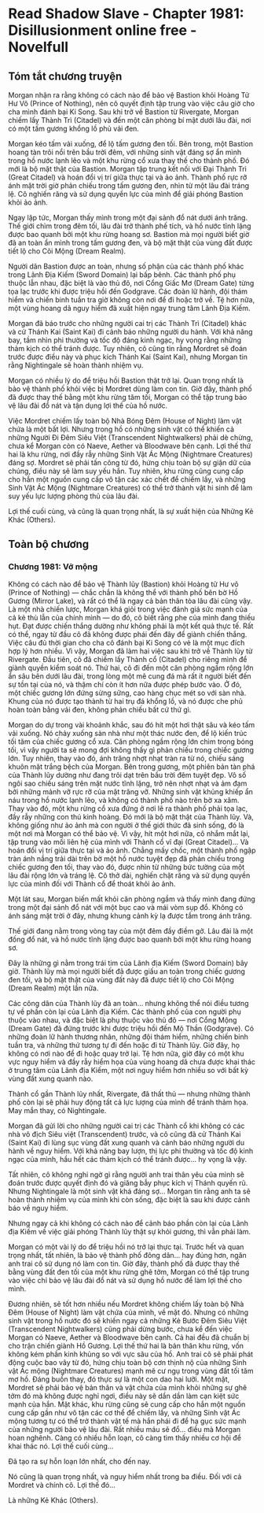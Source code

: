 # Read Shadow Slave - Chapter 1981: Disillusionment online free - Novelfull

## Tóm tắt chương truyện

Morgan nhận ra rằng không có cách nào để bảo vệ Bastion khỏi Hoàng Tử Hư Vô (Prince of Nothing), nên cô quyết định tập trung vào việc câu giờ cho cha mình đánh bại Ki Song. Sau khi trở về Bastion từ Rivergate, Morgan chiếm lấy Thành Trì (Citadel) và đến một căn phòng bí mật dưới lâu đài, nơi có một tấm gương khổng lồ phủ vải đen.

Morgan kéo tấm vải xuống, để lộ tấm gương đen tối. Bên trong, một Bastion hoang tàn trôi nổi trên bầu trời đêm, với những sinh vật đáng sợ ẩn mình trong hồ nước lạnh lẽo và một khu rừng cổ xưa thay thế cho thành phố. Đó mới là bộ mặt thật của Bastion. Morgan tập trung kết nối với Đại Thành Trì (Great Citadel) và hoán đổi vị trí giữa thực tại và ảo ảnh. Thành phố rực rỡ ánh mặt trời giờ phản chiếu trong tấm gương đen, nhìn từ một lâu đài tráng lệ. Cô nghiến răng và sử dụng quyền lực của mình để giải phóng Bastion khỏi ảo ảnh.

Ngay lập tức, Morgan thấy mình trong một đại sảnh đổ nát dưới ánh trăng. Thế giới chìm trong đêm tối, lâu đài trở thành phế tích, và hồ nước tĩnh lặng được bao quanh bởi một khu rừng hoang sơ. Bastion mà mọi người biết giờ đã an toàn ẩn mình trong tấm gương đen, và bộ mặt thật của vùng đất được tiết lộ cho Cõi Mộng (Dream Realm).

Người dân Bastion được an toàn, nhưng số phận của các thành phố khác trong Lãnh Địa Kiếm (Sword Domain) lại bấp bênh. Các thành phố phụ thuộc lẫn nhau, đặc biệt là vào thủ đô, nơi Cổng Giấc Mơ (Dream Gate) từng tọa lạc trước khi được triệu hồi đến Godgrave. Các đoàn lữ hành, đội thám hiểm và chiến binh tuần tra giờ không còn nơi để đi hoặc trở về. Tệ hơn nữa, một vùng hoang dã nguy hiểm đã xuất hiện ngay trung tâm Lãnh Địa Kiếm.

Morgan đã báo trước cho những người cai trị các Thành Trì (Citadel) khác và cử Thánh Kai (Saint Kai) đi cảnh báo những người du hành. Với khả năng bay, tầm nhìn phi thường và tốc độ đáng kinh ngạc, hy vọng rằng những thảm kịch có thể tránh được. Tuy nhiên, cô cũng tin rằng Mordret sẽ đoán trước được điều này và phục kích Thánh Kai (Saint Kai), nhưng Morgan tin rằng Nightingale sẽ hoàn thành nhiệm vụ.

Morgan có nhiều lý do để triệu hồi Bastion thật trở lại. Quan trọng nhất là bảo vệ thành phố khỏi việc bị Mordret dùng làm con tin. Giờ đây, thành phố đã được thay thế bằng một khu rừng tăm tối, Morgan có thể tập trung bảo vệ lâu đài đổ nát và tận dụng lợi thế của hồ nước.

Việc Mordret chiếm lấy toàn bộ Nhà Bóng Đêm (House of Night) làm vật chứa là một bất lợi. Nhưng trong hồ có những sinh vật có thể khiến cả những Người Đi Đêm Siêu Việt (Transcendent Nightwalkers) phải dè chừng, chưa kể Morgan còn có Naeve, Aether và Bloodwave bên cạnh. Lợi thế thứ hai là khu rừng, nơi đầy rẫy những Sinh Vật Ác Mộng (Nightmare Creatures) đáng sợ. Mordret sẽ phải tấn công từ đó, hứng chịu toàn bộ sự giận dữ của chúng, điều này sẽ làm suy yếu hắn. Tuy nhiên, khu rừng cũng cung cấp cho hắn một nguồn cung cấp vô tận các xác chết để chiếm lấy, và những Sinh Vật Ác Mộng (Nightmare Creatures) có thể trở thành vật hi sinh để làm suy yếu lực lượng phòng thủ của lâu đài.

Lợi thế cuối cùng, và cũng là quan trọng nhất, là sự xuất hiện của Những Kẻ Khác (Others).

## Toàn bộ chương

### Chương 1981: Vỡ mộng

Không có cách nào để bảo vệ Thành lũy (Bastion) khỏi Hoàng tử Hư vô (Prince of Nothing) — chắc chắn là không thể với thành phố bên bờ Hồ Gương (Mirror Lake), và rất có thể là ngay cả bản thân tòa lâu đài cũng vậy. Là một nhà chiến lược, Morgan khá giỏi trong việc đánh giá sức mạnh của cả kẻ thù lẫn của chính mình — do đó, cô biết rằng phe của mình đang thiếu hụt. Đạt được chiến thắng dường như không phải là một kết quả thực tế. Rất có thể, ngay từ đầu cô đã không được phái đến đây để giành chiến thắng. Việc câu đủ thời gian cho cha cô đánh bại Ki Song có vẻ là một mục đích hợp lý hơn nhiều. Vì vậy, Morgan đã làm hai việc sau khi trở về Thành lũy từ Rivergate. Đầu tiên, cô đã chiếm lấy Thành cổ (Citadel) cho riêng mình để giành quyền kiểm soát nó. Thứ hai, cô đi đến một căn phòng ngầm rộng lớn ẩn sâu bên dưới lâu đài, trong lòng một mê cung đá mà rất ít người biết đến sự tồn tại của nó, và thậm chí còn ít hơn nữa được phép bước vào. Ở đó, một chiếc gương lớn đứng sừng sững, cao hàng chục mét so với sàn nhà. Khung của nó được tạo thành từ hai trụ đá khổng lồ, và nó được che phủ hoàn toàn bằng vải đen, không phản chiếu bất cứ thứ gì.

Morgan do dự trong vài khoảnh khắc, sau đó hít một hơi thật sâu và kéo tấm vải xuống. Nó chảy xuống sàn nhà như một thác nước đen, để lộ kiến trúc tối tăm của chiếc gương cổ xưa. Căn phòng ngầm rộng lớn chìm trong bóng tối, vì vậy người ta sẽ mong đợi không thấy gì phản chiếu trong chiếc gương lớn. Tuy nhiên, thay vào đó, ánh trăng nhợt nhạt tràn ra từ nó, chiếu sáng khuôn mặt trắng bệch của Morgan. Bên trong gương, một phiên bản tàn phá của Thành lũy dường như đang trôi dạt trên bầu trời đêm tuyệt đẹp. Vô số ngôi sao chiếu sáng trên mặt nước tĩnh lặng, trở nên nhợt nhạt và ảm đạm bởi những mảnh vỡ rực rỡ của mặt trăng vỡ. Những sinh vật khủng khiếp ẩn náu trong hồ nước lạnh lẽo, và không có thành phố nào trên bờ xa xăm. Thay vào đó, một khu rừng cổ xưa đứng ở nơi lẽ ra thành phố phải tọa lạc, đầy rẫy những con thú kinh hoàng. Đó mới là bộ mặt thật của Thành lũy. Và, không giống như ảo ảnh mà con người ở thế giới thức đã sinh sống, đó là một nơi mà Morgan có thể bảo vệ. Vì vậy, hít một hơi nữa, cô nhắm mắt lại, tập trung vào mối liên hệ của mình với Thành cổ vĩ đại (Great Citadel)... Và hoán đổi vị trí giữa thực tại và ảo ảnh. Chẳng mấy chốc, một thành phố ngập tràn ánh nắng trải dài trên bờ một hồ nước tuyệt đẹp đã phản chiếu trong chiếc gương đen tối, thay vào đó, được nhìn từ những bức tường của một lâu đài rộng lớn và tráng lệ. Cô thở dài, nghiến chặt răng và sử dụng quyền lực của mình đối với Thành cổ để thoát khỏi ảo ảnh.

Một lát sau, Morgan biến mất khỏi căn phòng ngầm và thấy mình đang đứng trong một đại sảnh đổ nát với một bục cao và mái vòm sụp đổ. Không có ánh sáng mặt trời ở đây, nhưng khung cảnh kỳ lạ được tắm trong ánh trăng.

Thế giới đang nằm trong vòng tay của một đêm đầy điềm gở. Lâu đài là một đống đổ nát, và hồ nước tĩnh lặng được bao quanh bởi một khu rừng hoang sơ.

Đây là những gì nằm trong trái tim của Lãnh địa Kiếm (Sword Domain) bây giờ. Thành lũy mà mọi người biết đã được giấu an toàn trong chiếc gương đen tối, và bộ mặt thật của vùng đất này đã được tiết lộ cho Cõi Mộng (Dream Realm) một lần nữa.

Các công dân của Thành lũy đã an toàn... nhưng không thể nói điều tương tự về phần còn lại của Lãnh địa Kiếm. Các thành phố của con người phụ thuộc vào nhau, và đặc biệt là phụ thuộc vào thủ đô — nơi Cổng Mộng (Dream Gate) đã đứng trước khi được triệu hồi đến Mộ Thần (Godgrave). Có những đoàn lữ hành thương nhân, những đội thám hiểm, những chiến binh tuần tra, và những thứ tương tự đi đến hoặc đi từ Thành lũy. Giờ đây, họ không có nơi nào để đi hoặc quay trở lại. Tệ hơn nữa, giờ đây có một khu vực nguy hiểm và đầy rẫy hiểm họa của vùng hoang dã chưa được khai thác ở trung tâm của Lãnh địa Kiếm, một nơi nguy hiểm hơn nhiều so với bất kỳ vùng đất xung quanh nào.

Thành cổ gần Thành lũy nhất, Rivergate, đã thất thủ — nhưng những thành phố còn lại sẽ phải huy động tất cả lực lượng của mình để tránh thảm họa. May mắn thay, có Nightingale.

Morgan đã gửi lời cho những người cai trị các Thành cổ khi không có các nhà vô địch Siêu việt (Transcendent) trước, và cô cũng đã cử Thánh Kai (Saint Kai) đi lùng sục vùng đất xung quanh và cảnh báo những người du hành về nguy hiểm. Với khả năng bay lượn, thị lực phi thường và tốc độ kinh ngạc của mình, hầu hết các thảm kịch có thể tránh được... hy vọng là vậy.

Tất nhiên, cô không nghi ngờ gì rằng người anh trai thân yêu của mình sẽ đoán trước được quyết định đó và giăng bẫy phục kích vị Thánh quyến rũ. Nhưng Nightingale là một sinh vật khá đáng sợ... Morgan tin rằng anh ta sẽ hoàn thành nhiệm vụ của mình khi còn sống, đặc biệt là sau khi được cảnh báo về nguy hiểm.

Nhưng ngay cả khi không có cách nào để cảnh báo phần còn lại của Lãnh địa Kiếm về việc giải phóng Thành lũy thật sự khỏi gương, thì vẫn phải làm.

Morgan có một vài lý do để triệu hồi nó trở lại thực tại. Trước hết và quan trọng nhất, tất nhiên, là bảo vệ thành phố đông dân... hay đúng hơn, ngăn anh trai cô sử dụng nó làm con tin. Giờ đây, thành phố đã được thay thế bằng vùng đất đen tối của một khu rừng ghê tởm, Morgan có thể tập trung vào việc chỉ bảo vệ lâu đài đổ nát và sử dụng hồ nước để làm lợi thế cho mình.

Đương nhiên, sẽ tốt hơn nhiều nếu Mordret không chiếm lấy toàn bộ Nhà Đêm (House of Night) làm vật chứa của mình, về mặt đó. Nhưng có những sinh vật trong hồ nước đó sẽ khiến ngay cả những Kẻ Bước Đêm Siêu Việt (Transcendent Nightwalkers) cũng phải dừng bước, chưa kể đến việc Morgan có Naeve, Aether và Bloodwave bên cạnh. Cả hai đều đã chuẩn bị cho trận chiến giành Hồ Gương. Lợi thế thứ hai là bản thân khu rừng, vốn không kém phần kinh khủng so với vực sâu của hồ. Anh trai cô sẽ phải phát động cuộc bao vây từ đó, hứng chịu toàn bộ cơn thịnh nộ của những Sinh vật Ác mộng (Nightmare Creatures) mạnh mẽ cư ngụ trong vùng đất tối tăm mơ hồ. Đáng buồn thay, đó thực sự là một con dao hai lưỡi. Một mặt, Mordret sẽ phải bảo vệ bản thân và vật chứa của mình khỏi những sự ghê tởm đó mà không được nghỉ ngơi, điều này sẽ dần dần làm cạn kiệt sức mạnh của hắn. Mặt khác, khu rừng cũng sẽ cung cấp cho hắn một nguồn cung cấp gần như vô tận các cơ thể để chiếm lấy, và những Sinh vật Ác mộng tương tự có thể trở thành vật tế mà hắn phái đi để hạ gục sức mạnh của những người bảo vệ lâu đài. Rất nhiều máu sẽ đổ... điều mà Morgan hoan nghênh. Càng có nhiều hỗn loạn, cô càng tìm thấy nhiều cơ hội để khai thác nó. Lợi thế cuối cùng...

Đã tạo ra sự hỗn loạn lớn nhất, cho đến nay.

Nó cũng là quan trọng nhất, và nguy hiểm nhất trong ba điều. Đối với cả Mordret và chính cô. Lợi thế đó...

Là những Kẻ Khác (Others).